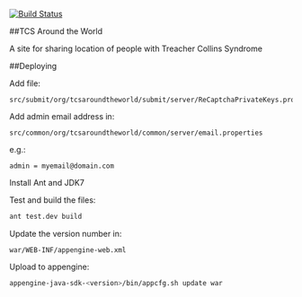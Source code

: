 [![Build Status](https://travis-ci.org/drweaver/tcsaroundtheworld.png?branch=master)](https://travis-ci.org/drweaver/tcsaroundtheworld)

##TCS Around the World

A site for sharing location of people with Treacher Collins Syndrome

##Deploying

Add file:
```
src/submit/org/tcsaroundtheworld/submit/server/ReCaptchaPrivateKeys.properties
```

Add admin email address in:
```
src/common/org/tcsaroundtheworld/common/server/email.properties
```
e.g.:
```
admin = myemail@domain.com
```

Install Ant and JDK7

Test and build the files:
```bash
ant test.dev build
```

Update the version number in:
```
war/WEB-INF/appengine-web.xml
```

Upload to appengine:
```bash
appengine-java-sdk-<version>/bin/appcfg.sh update war
```
